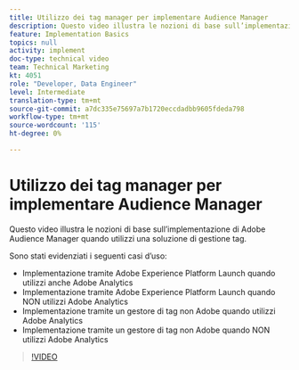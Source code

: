 ```yaml
---
title: Utilizzo dei tag manager per implementare Audience Manager
description: Questo video illustra le nozioni di base sull’implementazione di Adobe Audience Manager quando utilizzi una soluzione di gestione tag.
feature: Implementation Basics
topics: null
activity: implement
doc-type: technical video
team: Technical Marketing
kt: 4051
role: "Developer, Data Engineer"
level: Intermediate
translation-type: tm+mt
source-git-commit: a7dc335e75697a7b1720eccdadbb9605fdeda798
workflow-type: tm+mt
source-wordcount: '115'
ht-degree: 0%

---
```



# Utilizzo dei tag manager per implementare Audience Manager

Questo video illustra le nozioni di base sull’implementazione di Adobe Audience Manager quando utilizzi una soluzione di gestione tag.

Sono stati evidenziati i seguenti casi d’uso:

* Implementazione tramite Adobe Experience Platform Launch quando utilizzi anche Adobe Analytics
* Implementazione tramite Adobe Experience Platform Launch quando NON utilizzi Adobe Analytics
* Implementazione tramite un gestore di tag non Adobe quando utilizzi Adobe Analytics
* Implementazione tramite un gestore di tag non Adobe quando NON utilizzi Adobe Analytics

>[!VIDEO](https://video.tv.adobe.com/v/29964/?quality=12)
